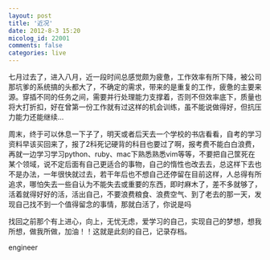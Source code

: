 ```yaml
---
layout: post
title: '近况'
date: 2012-8-3 15:20
micolog_id: 22001
comments: false
categories: live
---
```

七月过去了，进入八月，近一段时间总感觉颇为疲惫，工作效率有所下降，被公司那坑爹的系统搞的头都大了，不确定的需求，带来的是重复的工作，疲惫的主要来源。穿插不同的任务之间，需要并行处理能力支撑着，否则不但效率底下，质量也将大打折扣，好在曾第一份工作就有过这样的机会训练，虽不能说做得好，但抗压力能力还能继续...


周末，终于可以休息一下子了，明天或者后天去一个学校的书店看看，自考的学习资料早该买回来了，报了2科死记硬背的科目也要过了啊，报考费不能白白浪费，再就一边学习学习python、ruby、mac下熟悉熟悉vim等等，不要把自己筐死在某个领域，说不定后面有自己更适合的事物，自己的惰性也改去去，总这样下去也不是办法，一年很快就过去，若干年后也不想自己还停留在目前这样，人总得有所追求，哪怕失去一些自认为不能失去或重要的东西，即时麻木了，差不多就够了，活着就得好好的活，活出自己，不要浪费粮食、浪费空气、到了老去的那一天，发现自己找不到一个值得留念的事情，那就白活了，你说是吗

找回之前那个有上进心，向上，无忧无虑，爱学习的自己，实现自己的梦想，想我所想，做我所做，加油！！这就是此刻的自己，记录存档。

engineer
